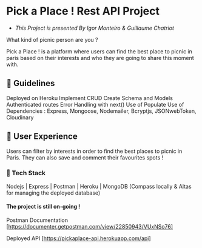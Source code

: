 # Pick a Place ! Rest API Project 

* *This Project is presented By Igor Monteiro & Guillaume Chatriot*

What kind of picnic person are you ?

Pick a Place ! is a platform where users can find the best place to picnic in paris based on their interests and who they are going to share this moment with.

## :deciduous_tree: Guidelines 

Deployed on Heroku 
Implement CRUD
Create Schema and Models
Authenticated routes
Error Handling with next()
Use of Populate
Use of Dependencies :  Express, Mongoose, Nodemailer, Bcryptjs, JSONwebToken, Cloudinary



## :deciduous_tree: User Experience
Users can filter by interests in order to find the best places to picnic in Paris. They can also save and comment their favourites spots !

### :deciduous_tree: Tech Stack
Nodejs | Express | Postman | Heroku | MongoDB (Compass locally & Altas for managing the deployed database)

#### The project is still on-going !


Postman Documentation
[https://documenter.getpostman.com/view/22850943/VUxNSo76]

Deployed API
[https://pickaplace-api.herokuapp.com/api]

